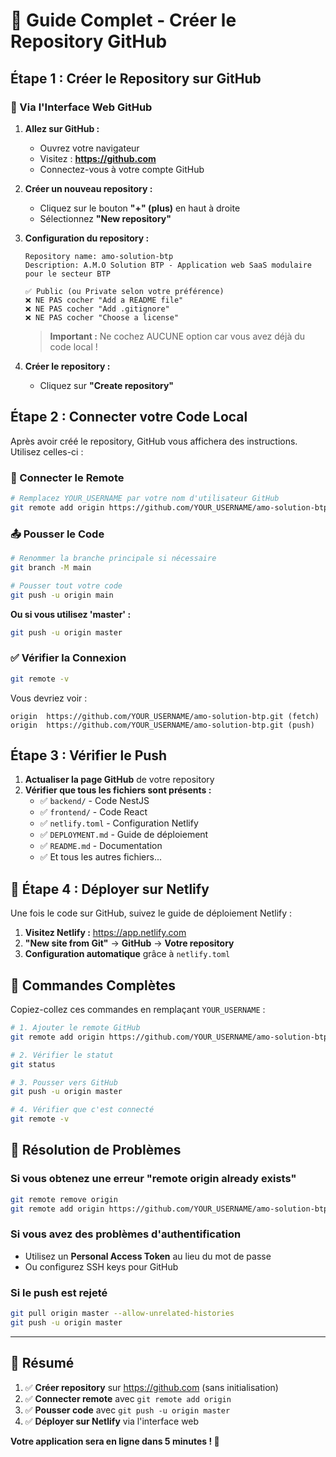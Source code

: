 # 🔗 Guide Complet - Créer le Repository GitHub

## Étape 1 : Créer le Repository sur GitHub

### 📱 Via l'Interface Web GitHub

1. **Allez sur GitHub :**
   - Ouvrez votre navigateur
   - Visitez : **https://github.com**
   - Connectez-vous à votre compte GitHub

2. **Créer un nouveau repository :**
   - Cliquez sur le bouton **"+" (plus)** en haut à droite
   - Sélectionnez **"New repository"**

3. **Configuration du repository :**
   ```
   Repository name: amo-solution-btp
   Description: A.M.O Solution BTP - Application web SaaS modulaire pour le secteur BTP
   
   ✅ Public (ou Private selon votre préférence)
   ❌ NE PAS cocher "Add a README file"
   ❌ NE PAS cocher "Add .gitignore"
   ❌ NE PAS cocher "Choose a license"
   ```
   
   > **Important :** Ne cochez AUCUNE option car vous avez déjà du code local !

4. **Créer le repository :**
   - Cliquez sur **"Create repository"**

## Étape 2 : Connecter votre Code Local

Après avoir créé le repository, GitHub vous affichera des instructions. Utilisez celles-ci :

### 🔗 Connecter le Remote

```bash
# Remplacez YOUR_USERNAME par votre nom d'utilisateur GitHub
git remote add origin https://github.com/YOUR_USERNAME/amo-solution-btp.git
```

### 📤 Pousser le Code

```bash
# Renommer la branche principale si nécessaire
git branch -M main

# Pousser tout votre code
git push -u origin main
```

**Ou si vous utilisez 'master' :**
```bash
git push -u origin master
```

### ✅ Vérifier la Connexion

```bash
git remote -v
```

Vous devriez voir :
```
origin  https://github.com/YOUR_USERNAME/amo-solution-btp.git (fetch)
origin  https://github.com/YOUR_USERNAME/amo-solution-btp.git (push)
```

## Étape 3 : Vérifier le Push

1. **Actualiser la page GitHub** de votre repository
2. **Vérifier que tous les fichiers sont présents :**
   - ✅ `backend/` - Code NestJS
   - ✅ `frontend/` - Code React
   - ✅ `netlify.toml` - Configuration Netlify
   - ✅ `DEPLOYMENT.md` - Guide de déploiement
   - ✅ `README.md` - Documentation
   - ✅ Et tous les autres fichiers...

## 🚀 Étape 4 : Déployer sur Netlify

Une fois le code sur GitHub, suivez le guide de déploiement Netlify :

1. **Visitez Netlify :** https://app.netlify.com
2. **"New site from Git"** → **GitHub** → **Votre repository**
3. **Configuration automatique** grâce à `netlify.toml`

## 🔧 Commandes Complètes

Copiez-collez ces commandes en remplaçant `YOUR_USERNAME` :

```bash
# 1. Ajouter le remote GitHub
git remote add origin https://github.com/YOUR_USERNAME/amo-solution-btp.git

# 2. Vérifier le statut
git status

# 3. Pousser vers GitHub
git push -u origin master

# 4. Vérifier que c'est connecté
git remote -v
```

## 🚨 Résolution de Problèmes

### Si vous obtenez une erreur "remote origin already exists"
```bash
git remote remove origin
git remote add origin https://github.com/YOUR_USERNAME/amo-solution-btp.git
```

### Si vous avez des problèmes d'authentification
- Utilisez un **Personal Access Token** au lieu du mot de passe
- Ou configurez SSH keys pour GitHub

### Si le push est rejeté
```bash
git pull origin master --allow-unrelated-histories
git push -u origin master
```

---

## 🎯 Résumé

1. ✅ **Créer repository** sur https://github.com (sans initialisation)
2. ✅ **Connecter remote** avec `git remote add origin`
3. ✅ **Pousser code** avec `git push -u origin master`
4. ✅ **Déployer sur Netlify** via l'interface web

**Votre application sera en ligne dans 5 minutes ! 🚀**